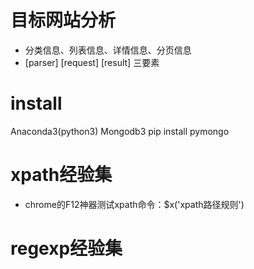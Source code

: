 # 目标网站分析
- 分类信息、列表信息、详情信息、分页信息
- [parser] [request] [result] 三要素

# install
Anaconda3(python3)
Mongodb3
pip install pymongo

# xpath经验集
- chrome的F12神器测试xpath命令：$x('xpath路径规则')

# regexp经验集

